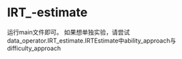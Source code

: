 # IRT_-estimate
运行main文件即可。
如果想单独实验，请尝试data_operator.IRT_estimate.IRTEstimate中ability_approach与difficulty_approach
